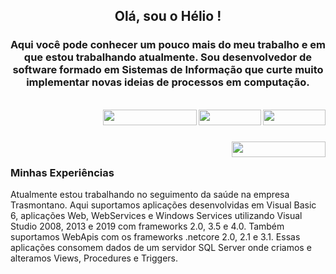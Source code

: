 <h2 align="center"> Olá, sou o Hélio ! </h2>
<h3 align="center"> Aqui você pode conhecer um pouco mais do meu trabalho e em que estou trabalhando atualmente. Sou desenvolvedor de software formado em Sistemas de Informação que curte muito implementar novas ideias de processos em computação.</h3>
<br />
<a target="_blank" href="http://www.heldut.com.br">
  <img align="right" width="100px" height="25px" src="https://img.shields.io/badge/website-000000?style=for-the-badge&logo=About.me&logoColor=white" style="max-width:100%;">
</a>
<a href="mailto:heldut@gmail.com">
  <img align="right" width="100px" height="25px" align="left" src="https://img.shields.io/badge/Gmail-D14836?style=for-the-badge&logo=gmail&logoColor=white" style="max-width:100%;">
</a>
<a href="mailto:heldut@hotmail.com">
  <img align="right" width="150px" height="25px" src="https://img.shields.io/badge/React-20232A?style=for-the-badge&logo=react&logoColor=61DAFB">
</a>
<br />
<br />
<br />

<img align="right" width="150px" height="25px" src="https://img.shields.io/badge/Microsoft_Outlook-0078D4?style=for-the-badge&logo=microsoft-outlook&logoColor=white">


<br />
<h3 align="left"> Minhas Experiências </h3>
<span align="justify">
Atualmente estou trabalhando no seguimento da saúde na empresa Trasmontano. Aqui suportamos aplicações desenvolvidas em Visual Basic 6, aplicações Web, WebServices e Windows Services utilizando Visual Studio 2008, 2013 e 2019 com frameworks 2.0, 3.5 e 4.0. Também suportamos WebApis com os frameworks .netcore 2.0, 2.1 e 3.1. Essas aplicações consomem dados de um servidor SQL Server onde criamos e alteramos Views, Procedures e Triggers.</span>






<br /><br /><br />

<!--
**Heldut/Heldut** is a ✨ _special_ ✨ repository because its `README.md` (this file) appears on your GitHub profile.

Here are some ideas to get you started:

- 🔭 I’m currently working on ...
- 🌱 I’m currently learning ...
- 👯 I’m looking to collaborate on ...
- 🤔 I’m looking for help with ...
- 💬 Ask me about ...
- 📫 How to reach me: ...
- 😄 Pronouns: ...
- ⚡ Fun fact: ...
-->
